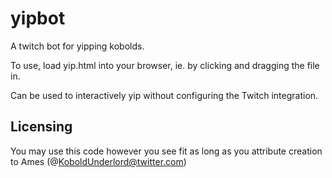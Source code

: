 # yipbot
A twitch bot for yipping kobolds.

To use, load yip.html into your browser, ie. by clicking and dragging the file in.

Can be used to interactively yip without configuring the Twitch integration.

## Licensing ##
You may use this code however you see fit as long as you attribute creation to Ames (@KoboldUnderlord@twitter.com)
